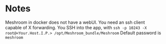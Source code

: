 # Notes

Meshroom in docker does not have a webUI. You need an ssh client capable of X forwarding. You SSH into the app, with `ssh -p 10243 -X root@<Your.Host.I.P.> /opt/Meshroom_bundle/Meshroom` Default password is `meshroom`

